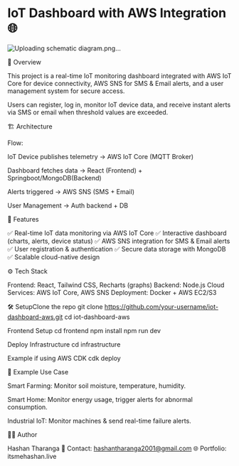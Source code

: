 
# IoT Dashboard with AWS Integration🌐 

![Uploading schematic diagram.png…]()

📌 Overview

This project is a real-time IoT monitoring dashboard integrated with AWS IoT Core for device connectivity, AWS SNS for SMS & Email alerts, and a user management system for secure access.

Users can register, log in, monitor IoT device data, and receive instant alerts via SMS or email when threshold values are exceeded.

🏗️ Architecture

Flow:

IoT Device publishes telemetry → AWS IoT Core (MQTT Broker)

Dashboard fetches data → React (Frontend) + Springboot/MongoDB(Backend)

Alerts triggered → AWS SNS (SMS + Email)

User Management → Auth backend + DB


🚀 Features

✅ Real-time IoT data monitoring via AWS IoT Core
✅ Interactive dashboard (charts, alerts, device status)
✅ AWS SNS integration for SMS & Email alerts
✅ User registration & authentication
✅ Secure data storage with MongoDB
✅ Scalable cloud-native design

⚙️ Tech Stack

Frontend: React, Tailwind CSS, Recharts (graphs)
Backend:  Node.js
Cloud Services: AWS IoT Core, AWS SNS
Deployment: Docker + AWS EC2/S3

🛠️ SetupClone the repo
git clone https://github.com/your-username/iot-dashboard-aws.git
cd iot-dashboard-aws

Frontend Setup
cd frontend
npm install
npm run dev

Deploy Infrastructure
cd infrastructure

Example if using AWS CDK
cdk deploy

📡 Example Use Case

Smart Farming: Monitor soil moisture, temperature, humidity.

Smart Home: Monitor energy usage, trigger alerts for abnormal consumption.

Industrial IoT: Monitor machines & send real-time failure alerts.

👨‍💻 Author

Hashan Tharanga
📩 Contact: hashantharanga2001@gmail.com
🌐 Portfolio: itsmehashan.live
